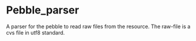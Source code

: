 # Pebble_parser
A parser for the pebble to read raw files from the resource. The raw-file is a cvs file in utf8 standard.
